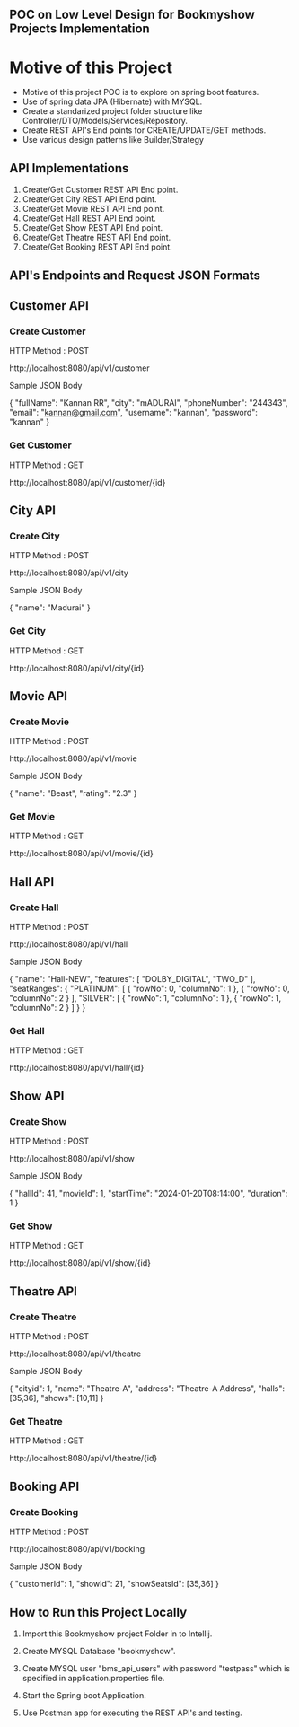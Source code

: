 ## POC on Low Level Design for Bookmyshow Projects Implementation

# Motive of this Project

   - Motive of this project POC is to explore on spring boot features.
   - Use of spring data JPA (Hibernate) with MYSQL.
   - Create a standarized project folder structure like Controller/DTO/Models/Services/Repository.
   - Create REST API's End points for CREATE/UPDATE/GET methods.
   - Use various design patterns like Builder/Strategy 

## API Implementations

   1. Create/Get Customer REST API End point.
   2. Create/Get City REST API End point.
   3. Create/Get Movie REST API End point.
   4. Create/Get Hall REST API End point.
   5. Create/Get Show REST API End point.
   6. Create/Get Theatre REST API End point.
   7. Create/Get Booking REST API End point.

## API's Endpoints and Request JSON Formats

## Customer API

### Create Customer

HTTP Method : POST

http://localhost:8080/api/v1/customer

Sample JSON Body

{
    "fullName": "Kannan RR",
    "city": "mADURAI",
    "phoneNumber": "244343",
    "email": "kannan@gmail.com",
    "username": "kannan",
    "password": "kannan"
}

### Get Customer

HTTP Method : GET

http://localhost:8080/api/v1/customer/{id}

## City API

### Create City

HTTP Method : POST

http://localhost:8080/api/v1/city

Sample JSON Body

{
    "name": "Madurai"
}


### Get City

HTTP Method : GET

http://localhost:8080/api/v1/city/{id}

## Movie API

### Create Movie

HTTP Method : POST

http://localhost:8080/api/v1/movie

Sample JSON Body

{
    "name": "Beast",
    "rating": "2.3"
}

### Get Movie

HTTP Method : GET

http://localhost:8080/api/v1/movie/{id}

## Hall API

### Create Hall

HTTP Method : POST

http://localhost:8080/api/v1/hall

Sample JSON Body

{
    "name": "Hall-NEW",
    "features": [
        "DOLBY_DIGITAL",
        "TWO_D"
    ],
    "seatRanges": {
        "PLATINUM": [
            {
                "rowNo": 0,
                "columnNo": 1
            },
            {
                "rowNo": 0,
                "columnNo": 2
            }
        ],
        "SILVER": [
            {
                "rowNo": 1,
                "columnNo": 1
            },
            {
                "rowNo": 1,
                "columnNo": 2
            }
        ]
    }
}


### Get Hall

HTTP Method : GET

http://localhost:8080/api/v1/hall/{id}

## Show API

### Create Show

HTTP Method : POST

http://localhost:8080/api/v1/show

Sample JSON Body

{
    "hallId": 41,
    "movieId": 1,
    "startTime": "2024-01-20T08:14:00",
    "duration": 1
}


### Get Show

HTTP Method : GET

http://localhost:8080/api/v1/show/{id}

## Theatre API

### Create Theatre

HTTP Method : POST

http://localhost:8080/api/v1/theatre

Sample JSON Body

{
    "cityid": 1,
    "name": "Theatre-A",
    "address": "Theatre-A Address",
    "halls": [35,36],
    "shows": [10,11]
}


### Get Theatre

HTTP Method : GET

http://localhost:8080/api/v1/theatre/{id}

## Booking API

### Create Booking

HTTP Method : POST

http://localhost:8080/api/v1/booking

Sample JSON Body

{
    "customerId": 1,
    "showId": 21,
    "showSeatsId": [35,36]
}

## How to Run this Project Locally

1. Import this Bookmyshow project Folder in to Intellij.

2. Create MYSQL Database "bookmyshow".

3. Create MYSQL user "bms_api_users" with password "testpass" which is specified in application.properties file.

4. Start the Spring boot Application.

5. Use Postman app for executing the REST API's and testing.
